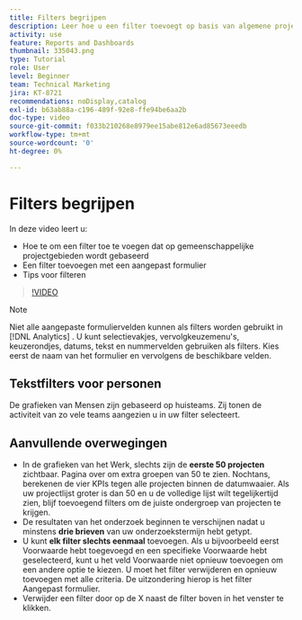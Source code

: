 ```yaml
---
title: Filters begrijpen
description: Leer hoe u een filter toevoegt op basis van algemene projectvelden en hoe u een filter toevoegt met een aangepast formulier, allemaal in [!UICONTROL Enhanced analytics] .
activity: use
feature: Reports and Dashboards
thumbnail: 335043.png
type: Tutorial
role: User
level: Beginner
team: Technical Marketing
jira: KT-8721
recommendations: noDisplay,catalog
exl-id: b63ab88a-c196-489f-92e8-ffe94be6aa2b
doc-type: video
source-git-commit: f033b210268e8979ee15abe812e6ad85673eeedb
workflow-type: tm+mt
source-wordcount: '0'
ht-degree: 0%

---
```


# Filters begrijpen

In deze video leert u:

* Hoe te om een filter toe te voegen dat op gemeenschappelijke projectgebieden wordt gebaseerd
* Een filter toevoegen met een aangepast formulier
* Tips voor filteren

>[!VIDEO](https://video.tv.adobe.com/v/335043/?quality=12&learn=on)

>[!NOTE]
>
>Niet alle aangepaste formuliervelden kunnen als filters worden gebruikt in [!DNL Analytics] . U kunt selectievakjes, vervolgkeuzemenu&#39;s, keuzerondjes, datums, tekst en nummervelden gebruiken als filters. Kies eerst de naam van het formulier en vervolgens de beschikbare velden.

## Tekstfilters voor personen

De grafieken van Mensen zijn gebaseerd op huisteams. Zij tonen de activiteit van zo vele teams aangezien u in uw filter selecteert.

## Aanvullende overwegingen

* In de grafieken van het Werk, slechts zijn de **eerste 50 projecten** zichtbaar. Pagina over om extra groepen van 50 te zien. Nochtans, berekenen de vier KPIs tegen alle projecten binnen de datumwaaier. Als uw projectlijst groter is dan 50 en u de volledige lijst wilt tegelijkertijd zien, blijf toevoegend filters om de juiste ondergroep van projecten te krijgen.
* De resultaten van het onderzoek beginnen te verschijnen nadat u minstens **drie brieven** van uw onderzoekstermijn hebt getypt.
* U kunt **elk filter slechts eenmaal** toevoegen. Als u bijvoorbeeld eerst Voorwaarde hebt toegevoegd en een specifieke Voorwaarde hebt geselecteerd, kunt u het veld Voorwaarde niet opnieuw toevoegen om een andere optie te kiezen. U moet het filter verwijderen en opnieuw toevoegen met alle criteria. De uitzondering hierop is het filter Aangepast formulier.
* Verwijder een filter door op de X naast de filter boven in het venster te klikken.

